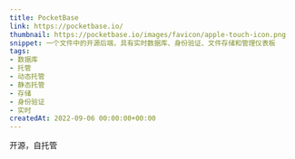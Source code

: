 ```yaml
---
title: PocketBase
link: https://pocketbase.io/
thumbnail: https://pocketbase.io/images/favicon/apple-touch-icon.png
snippet: 一个文件中的开源后端，具有实时数据库、身份验证、文件存储和管理仪表板
tags:
- 数据库
- 托管
- 动态托管
- 静态托管
- 存储
- 身份验证
- 实时
createdAt: 2022-09-06 00:00:00+00:00
---
```

开源，自托管